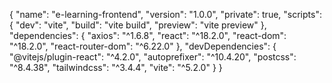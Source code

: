 {
  "name": "e-learning-frontend",
  "version": "1.0.0",
  "private": true,
  "scripts": {
    "dev": "vite",
    "build": "vite build",
    "preview": "vite preview"
  },
  "dependencies": {
    "axios": "^1.6.8",
    "react": "^18.2.0",
    "react-dom": "^18.2.0",
    "react-router-dom": "^6.22.0"
  },
  "devDependencies": {
    "@vitejs/plugin-react": "^4.2.0",
    "autoprefixer": "^10.4.20",
    "postcss": "^8.4.38",
    "tailwindcss": "^3.4.4",
    "vite": "^5.2.0"
  }
}

